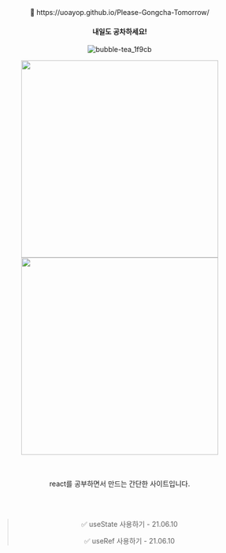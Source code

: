 <div align="center">
🔗 https://uoayop.github.io/Please-Gongcha-Tomorrow/


#### 내일도 공차하세요!
![bubble-tea_1f9cb](https://user-images.githubusercontent.com/70973495/121442916-801d2280-c9c7-11eb-8d94-d28cd2a80a00.png)


<div>
  
<image src="https://user-images.githubusercontent.com/70973495/121443799-287fb680-c9c9-11eb-93ea-04e123868c65.gif" width="400px"/>
<image src="https://user-images.githubusercontent.com/70973495/121443319-3ed94280-c9c8-11eb-93c2-fc594271b27d.gif" width="400px"/>

</div>

<br /><br />
react를 공부하면서 만드는 간단한 사이트입니다.
  
<br /><br />
  
> ✅ useState 사용하기 - 21.06.10
> 
> ✅ useRef 사용하기 - 21.06.10
  
</div>

